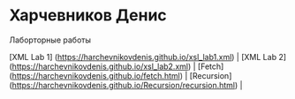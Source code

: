 # Харчевников Денис
Лаборторные работы

[XML Lab 1] (https://harchevnikovdenis.github.io/xsl_lab1.xml) | 
[XML Lab 2] (https://harchevnikovdenis.github.io/xsl_lab2.xml) | 
[Fetch]     (https://harchevnikovdenis.github.io/fetch.html) | 
[Recursion] (https://harchevnikovdenis.github.io/Recursion/recursion.html) | 
